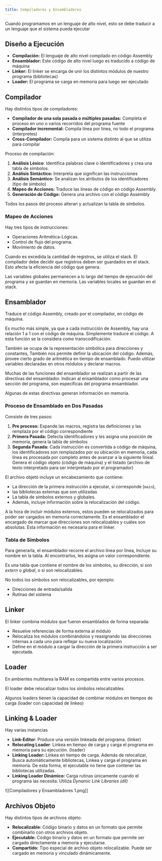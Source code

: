 ```yaml
---
title: Compiladores y Ensambladores
---
```


Cuando programamos en un lenguaje de alto nivel, esto se debe traducir a un lenguaje que el sistema pueda ejecutar

## Diseño a Ejecución

- **Compilación:** El lenguaje de alto nivel compilado en código Assembly
- **Ensamblador:** Este código de alto nivel luego es traducido a código de máquina
- **Linker:** El linker se encarga de unir los distintos módulos de nuestro programa (bibliotecas)
- **Loader:** El programa se carga en memoria para luego ser ejecutado

## Compilador

Hay distintos tipos de compiladores:

- **Compilador de una sola pasada o múltiples pasadas:** Completa el proceso en uno o varios recorridos del programa fuente
- **Compilador incremental:** Compila línea por línea, no todo el programa (interpretes)
- **Cross-Compilador:** Compila para un sistema distinto al que se utiliza para compilar

 Proceso de compilación:

1. **Análisis Léxico**: Identifica palabras clave o identificadores y crea una tabla de símbolos.
2. **Análisis Sintáctico:** Interpreta que significan las instrucciones
3. **Análisis Semántico:** Se analizan los atributos de los identificadores (tipo de símbolo)
4. **Mapeo de Acciones:** Traduce las líneas de código en código Assembly.
5. **Generación de Código:** Genera una archivo con el código Assembly

Todos los pasos del proceso alteran y actualizan la tabla de símbolos.

### Mapeo de Acciones

Hay tres tipos de instrucciones:

- Operaciones Aritmética-Lógicas.
- Control de flujo del programa.
- Movimiento de datos.

Cuando es excedida la cantidad de registros, se utiliza el stack. El compilador debe decidir que registros deben ser guardados en el stack. Esto afecta la eficiencia del código que genera.

Las variables globales permanecen a lo largo del tiempo de ejecución del programa y se guardan en memoria. Las variables locales se guardan en el stack.

## Ensamblador

Traduce el código Assembly, creado por el compilador, en código de máquina.

Es mucho más simple, ya que a cada instrucción de Assembly, hay una relación 1 a 1 con el código de máquina. Simplemente traduce el código. A esta función se la considera como transcodificación.

También se ocupa de la representación simbólica para direcciones y constantes, También nos permite definir la ubicación del código. Además, provee cierto grado de aritmética en tiempo de ensamblado. Puedo utilizar variables declaradas en otros módulos y declarar macros.

Muchas de las funciones del ensamblador se realizan a partir de las directivas del ensamblador. Indican al ensamblador como procesar una sección del programa, son específicas del programa ensamblador.

Algunas de estas directivas generan información en memoria.

### Proceso de Ensamblado en Dos Pasadas

Consiste de tres pasos:

1. **Pre proceso:** Expande las macros, registra las definiciones y las remplaza por el código correspondiente
2. **Primera Pasada:** Detecta identificadores y les asigna una posición de memoria, genera la tabla de símbolos
3. **Segunda Pasada:** Cada instrucción es convertida a código de máquina, los identificadores son remplazados por su ubicación en memoria, cada línea es procesada por completo antes de avanzar a la siguiente lineal. Genera el código objeto (código de máquina) y el listado (archivo de texto interpretado para ser interpretado por el programador)

El archivo objetó incluye un encabezamiento que contiene:

- La dirección de la primera instrucción a ejecutar, si corresponde (`main`),
- las bibliotecas externas que son utilizadas
- La tabla de símbolos externos y globales.
- Además, incluye información sobre la relocalización del código.

A la hora de incluir módulos externos, estos pueden se relocalizados para poder ser cargados en memoria correctamente. Es el ensamblador el encargado de marcar que direcciones son relocalizables y cuáles son absolutas. Esta información es necesaria para el linker.

### Tabla de Símbolos

Para generarla, el ensamblador recorre el archivo línea por línea, Incluye su nombre en la tabla. Al encontrarlos, les asigna un valor correspondiente.

Es una tabla que contiene el nombre de los símbolos, su dirección, si son *extern* o *global*, o si son relocalizables.

No todos los símbolos son relocalizables, por ejemplo:

- Direcciones de entrada/salida
- Rutinas del sistema

## Linker

El linker combina módulos que fueron ensamblados de forma separada:

- Resuelve referencias de forma externa al módulo
- Relocaliza los módulos combinándolos y reasignando las direcciones internas a cada uno para reflejar su nueva localización
- Define en el módulo a cargar la dirección de la primera instrucción a ser ejecutada.

## Loader

En ambientes multitarea la RAM es compartida entre varios procesos.

El loader debe relocalizar todos los símbolos relocalizables

Algunos loaders tienen la capacidad de combinar módulos en tiempos de carga (loader con capacidad de linkeo)

## Linking & Loader

Hay varias instancias

- **Link-Editor**: Produce una versión linkeada del programa. (linker)
- **Relocating Loader**: Linkea en tiempo de carga y carga el programa en memoria para su ejecución. (loader)
- **Linking Loader:** Linkea en tiempo de carga. Además de relocalizar, Busca automáticamente bibliotecas, Linkea y carga el programa en memoria. De esta forma, el ejecutable no tiene que contener las bibliotecas utilizadas.
- **Linking Loader Dinámico:** Carga rutinas únicamente cuando el programa las necesita. Utiliza *Dynamic Link Libraries (dll)*

![[Compiladores y Ensambladores 1.png]]

## Archivos Objeto

Hay distintos tipos de archivos objeto:

- **Relocalizable**: Código binario y datos en un formato que permite combinarlo con otros archivos objeto.
- **Ejecutable:** Código binario y datos en un formato que permite ser cargado directamente a memoria y ejecutarse.
- **Compartido:** Tipo especial de archivo objeto relocalizable. Puede ser cargado en memoria y vinculado dinámicamente.

